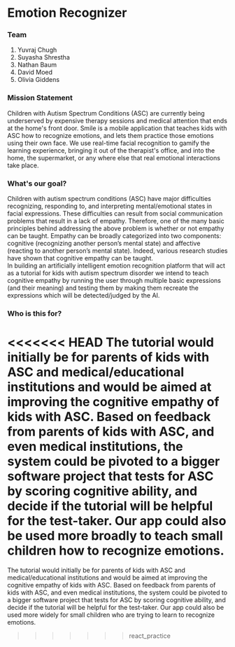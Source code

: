 # Emotion Recognizer

### Team
1. Yuvraj Chugh
2. Suyasha Shrestha
3. Nathan Baum
4. David Moed
5. Olivia Giddens

### Mission Statement
Children with Autism Spectrum Conditions (ASC) are currently being underserved by expensive therapy sessions and medical attention that ends at the home's front door. Smile is a mobile application that teaches kids with ASC how to recognize emotions, and lets them practice those emotions using their own face. We use real-time facial recognition to gamify the learning experience, bringing it out of the therapist's office, and into the home, the supermarket, or any where else that real emotional interactions take place.

### What's our goal?
Children with autism spectrum conditions (ASC) have major difficulties recognizing, responding to, and interpreting mental/emotional states in facial expressions. These difficulties can result from social communication problems that result in a lack of empathy. Therefore, one of the many basic principles behind addressing the above problem is whether or not empathy can be taught.
Empathy can be broadly categorized into two components: cognitive (recognizing another person’s mental state) and affective (reacting to another person’s mental state). Indeed, various research studies have shown that cognitive empathy can be taught.  
In building an artificially intelligent emotion recognition platform that will act as a tutorial for kids with autism spectrum disorder we intend to teach cognitive empathy by running the user through multiple basic expressions (and their meaning) and testing them by making them recreate the expressions which will be detected/judged by the AI.

### Who is this for?
<<<<<<< HEAD
The tutorial would initially be for parents of kids with ASC and medical/educational institutions and would be aimed at improving the cognitive empathy of kids with ASC. Based on feedback from parents of kids with ASC, and even medical institutions, the system could be pivoted to a bigger software project that tests for ASC by scoring cognitive ability, and decide if the tutorial will be helpful for the test-taker. Our app could also be used more broadly to teach small children how to recognize emotions.
=======
The tutorial would initially be for parents of kids with ASC and medical/educational institutions and would be aimed at improving the cognitive empathy of kids with ASC. Based on feedback from parents of kids with ASC, and even medical institutions, the system could be pivoted to a bigger software project that tests for ASC by scoring cognitive ability, and decide if the tutorial will be helpful for the test-taker. Our app could also be used more widely for small children who are trying to learn to recognize emotions.
>>>>>>> react_practice


